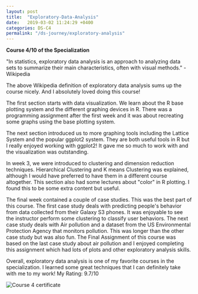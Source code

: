 ```yaml
---
layout: post
title:  "Exploratory-Data-Analysis"
date:   2019-03-02 11:24:29 +0400
categories: DS-C4
permalink: "/ds-journey/exploratory-analysis"
---
```


**Course 4/10 of the Specialization**

"In statistics, exploratory data analysis is an approach to analyzing data sets to summarize their main characteristics, often with visual methods." -Wikipedia

The above Wikipedia definition of exploratory data analysis sums up the course nicely. And I absolutely loved doing this course!

The first section starts with data visualization. We learn about the R base plotting system and the different graphing devices in R. There was a programming assignment after the first week and it was about recreating some graphs using the base plotting system. 

The next section introduced us to more graphing tools including the Lattice System and the popular ggplot2 system. They are both useful tools in R but I really enjoyed working with ggplot2! It gave me so much to work with and the visualization was outstanding. 

In week 3, we were introduced to clustering and dimension reduction techniques. Hierarchical Clustering and K means Clustering was explained, although I would have preferred to have them in a different course altogether. This section also had some lectures about "color" in R plotting. I found this to be some extra content but useful.

The final week contained a couple of case studies. This was the best part of this course. The first case study deals with predicting people's behavior from data collected from their Galaxy S3 phones. It was enjoyable to see the instructor perform some clustering to classify user behaviors. The next case study deals with Air pollution and a dataset from the US Environmental Protection Agency that monitors pollution. This was longer than the other case study but was also fun. The Final Assignment of this course was based on the last case study about air pollution and I enjoyed completing this assignment which had lots of plots and other exploratory analysis skills. 

Overall, exploratory data analysis is one of my favorite courses in the specialization. I learned some great techniques that I can definitely take with me to my work!
My Rating: 9.7/10

![Course 4 certificate]({{site.url}}{{site.baseurl}}/images/4.png)
